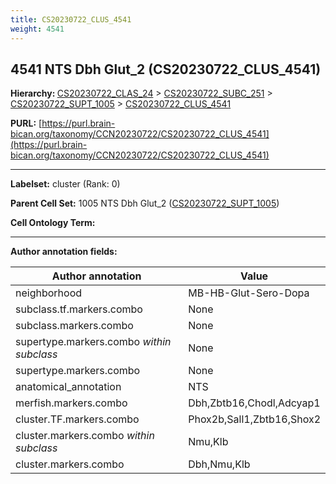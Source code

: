 ```yaml
---
title: CS20230722_CLUS_4541
weight: 4541
---
```

## 4541 NTS Dbh Glut_2 (CS20230722_CLUS_4541)
<b>Hierarchy: </b>
[CS20230722_CLAS_24](../CS20230722_CLAS_24) >
[CS20230722_SUBC_251](../CS20230722_SUBC_251) >
[CS20230722_SUPT_1005](../CS20230722_SUPT_1005) >
[CS20230722_CLUS_4541](../CS20230722_CLUS_4541)

**PURL:** [https://purl.brain-bican.org/taxonomy/CCN20230722/CS20230722_CLUS_4541](https://purl.brain-bican.org/taxonomy/CCN20230722/CS20230722_CLUS_4541)

---


**Labelset:** cluster (Rank: 0)

**Parent Cell Set:** 1005 NTS Dbh Glut_2 ([CS20230722_SUPT_1005](../CS20230722_SUPT_1005))



**Cell Ontology Term:** 

[MARKER GENES.]: #


---

[TRANSFERRED ANNOTATIONS.]: #


[AUTHOR ANNOTATION FIELDS.]: #


**Author annotation fields:**

| Author annotation | Value |
|-------------------|-------|
|neighborhood|MB-HB-Glut-Sero-Dopa|
|subclass.tf.markers.combo|None|
|subclass.markers.combo|None|
|supertype.markers.combo _within subclass_|None|
|supertype.markers.combo|None|
|anatomical_annotation|NTS|
|merfish.markers.combo|Dbh,Zbtb16,Chodl,Adcyap1|
|cluster.TF.markers.combo|Phox2b,Sall1,Zbtb16,Shox2|
|cluster.markers.combo _within subclass_|Nmu,Klb|
|cluster.markers.combo|Dbh,Nmu,Klb|
